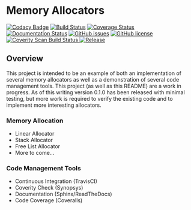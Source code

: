 # Memory Allocators
[![Codacy Badge](https://api.codacy.com/project/badge/Grade/4a0d9fba79e54da3af6d254157237959)](https://app.codacy.com/app/adam-stamand/memory-allocators?utm_source=github.com&utm_medium=referral&utm_content=adam-stamand/memory-allocators&utm_campaign=Badge_Grade_Dashboard)
[![Build Status](https://www.travis-ci.com/adam-stamand/memory-allocators.svg?branch=master)](https://www.travis-ci.com/adam-stamand/memory-allocators)
<a href='https://coveralls.io/github/adam-stamand/memory-allocators?branch=master'><img src='https://coveralls.io/repos/github/adam-stamand/memory-allocators/badge.svg?branch=master' alt='Coverage Status' /></a>
[![Documentation Status](https://readthedocs.org/projects/memory-allocators/badge/?version=latest)](https://memory-allocators.readthedocs.io/en/latest/?badge=latest)
[![GitHub issues](https://img.shields.io/github/issues/adam-stamand/memory-allocators)](https://github.com/adam-stamand/memory-allocators/issues)
[![GitHub license](https://img.shields.io/github/license/adam-stamand/memory-allocators)](https://github.com/adam-stamand/memory-allocators/blob/master/LICENSE)
<a href="https://scan.coverity.com/projects/adam-stamand-memory-allocators">
  <img alt="Coverity Scan Build Status"
       src="https://img.shields.io/coverity/scan/18982.svg"/>
</a>
[![Release](https://img.shields.io/github/v/release/adam-stamand/memory-allocators.svg)](https://github.com/adam-stamand/memory-allocators/releases)

## Overview
This project is intended to be an example of both an implementation of several memory allocators as well as a demonstration of several code management tools. This project (as well as this README) are a work in progress. As of this writing version 0.1.0 has been released with minimal testing, but more work is required to verify the existing code and to implement more interesting allocators.

### Memory Allocation
* Linear Allocator
* Stack Allocator
* Free List Allocator
* More to come... 


### Code Management Tools
* Continuous Integration (TravisCI)
* Coverity Check (Synopsys)
* Documentation (Sphinx/ReadTheDocs)
* Code Coverage (Coveralls)

